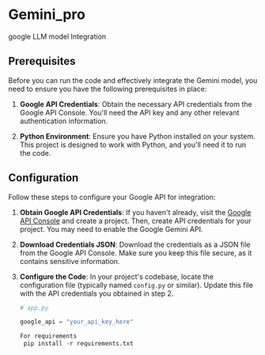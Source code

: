 # Gemini_pro 
 google LLM model Integration 
 ## Prerequisites
Before you can run the code and effectively integrate the Gemini model, you need to ensure you have the following prerequisites in place:

1. **Google API Credentials**: Obtain the necessary API credentials from the Google API Console. You'll need the API key and any other relevant authentication information.

2. **Python Environment**: Ensure you have Python installed on your system. This project is designed to work with Python, and you'll need it to run the code.

## Configuration
Follow these steps to configure your Google API for integration:

1. **Obtain Google API Credentials**: If you haven't already, visit the [Google API Console](https://console.developers.google.com/) and create a project. Then, create API credentials for your project. You may need to enable the Google Gemini API.

2. **Download Credentials JSON**: Download the credentials as a JSON file from the Google API Console. Make sure you keep this file secure, as it contains sensitive information.

3. **Configure the Code**: In your project's codebase, locate the configuration file (typically named `config.py` or similar). Update this file with the API credentials you obtained in step 2.

   ```python
   # app.py

   google_api = "your_api_key_here"

   For requirements
    pip install -r requirements.txt 
